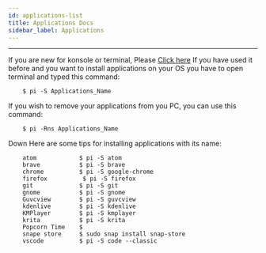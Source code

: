```yaml
---
id: applications-list
title: Applications Docs
sidebar_label: Applications 
---
```

---
If you are new for konsole or terminal, Please [Click here]()
If you have used it before and you want to install applications on your OS you have to open terminal and typed this command:
```shell
    $ pi -S Applications_Name
```
If you wish to remove your applications from you PC, you can use this command:
```shell
    $ pi -Rns Applications_Name
```
Down Here are some tips for installing applications with its name:

```Text
    atom            $ pi -S atom
    brave           $ pi -S brave
    chrome          $ pi -S google-chrome
    firefox          $ pi -S firefox
    git             $ pi -S git
    gnome           $ pi -S gnome
    Guvcview        $ pi -S guvcview
    kdenlive        $ pi -S kdenlive
    KMPlayer        $ pi -S kmplayer
    krita           $ pi -S krita
    Popcorn Time    $
    snape store     $ sudo snap install snap-store
    vscode          $ pi -S code --classic
```